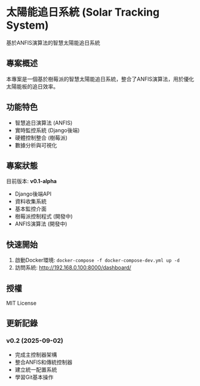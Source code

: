 # 太陽能追日系統 (Solar Tracking System)

基於ANFIS演算法的智慧太陽能追日系統

## 專案概述

本專案是一個基於樹莓派的智慧太陽能追日系統，整合了ANFIS演算法，用於優化太陽能板的追日效率。

## 功能特色

-  智慧追日演算法 (ANFIS)
-  實時監控系統 (Django後端)  
-  硬體控制整合 (樹莓派)
-  數據分析與可視化

## 專案狀態

目前版本: **v0.1-alpha**

-  Django後端API
-  資料收集系統
-  基本監控介面
-  樹莓派控制程式 (開發中)
-  ANFIS演算法 (開發中)

## 快速開始

1. 啟動Docker環境: `docker-compose -f docker-compose-dev.yml up -d`
2. 訪問系統: http://192.168.0.100:8000/dashboard/

## 授權

MIT License
## 更新記錄

### v0.2 (2025-09-02)
- 完成主控制器架構
- 整合ANFIS和傳統控制器
- 建立統一配置系統
- 學習Git基本操作